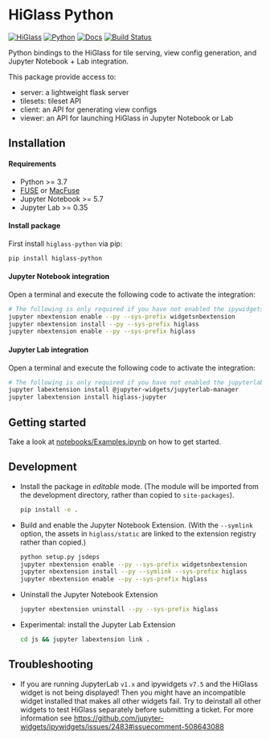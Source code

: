 # HiGlass Python

[![HiGlass](https://img.shields.io/badge/higlass-👍-red.svg?colorB=45afe5)](http://higlass.io)
[![Python](https://img.shields.io/pypi/v/higlass-python?colorB=6680ff)](https://pypi.org/project/higlass-python/)
[![Docs](https://img.shields.io/badge/docs-🎉-red.svg?colorB=af80ff)](https://docs.higlass.io/jupyter.html)
[![Build Status](https://travis-ci.org/higlass/higlass-python.svg?branch=master)](https://travis-ci.org/higlass/higlass-python)

Python bindings to the HiGlass for tile serving, view config generation, and Jupyter Notebook + Lab integration.

This package provide access to:
- server: a lightweight flask server
- tilesets: tileset API
- client: an API for generating view configs
- viewer: an API for launching HiGlass in Jupyter Notebook or Lab

## Installation

#### Requirements

- Python >= 3.7
- [FUSE](https://github.com/libfuse/libfuse) or [MacFuse](https://osxfuse.github.io/)
- Jupyter Notebook >= 5.7
- Jupyter Lab >= 0.35

#### Install package

First install `higlass-python` via pip:

```bash
pip install higlass-python
```

#### Jupyter Notebook integration

Open a terminal and execute the following code to activate the integration:

```bash
# The following is only required if you have not enabled the ipywidgets nbextension yet
jupyter nbextension enable --py --sys-prefix widgetsnbextension
jupyter nbextension install --py --sys-prefix higlass
jupyter nbextension enable --py --sys-prefix higlass
```

#### Jupyter Lab integration

Open a terminal and execute the following code to activate the integration:

```bash
# The following is only required if you have not enabled the jupyterlab manager yet
jupyter labextension install @jupyter-widgets/jupyterlab-manager
jupyter labextension install higlass-jupyter
```

## Getting started

Take a look at [notebooks/Examples.ipynb](notebooks/Examples.ipynb) on how to get started.

## Development

* Install the package in _editable_ mode. (The module will be imported from the development directory, rather than copied to `site-packages`).

   ```bash
   pip install -e .
   ```

* Build and enable the Jupyter Notebook Extension. (With the `--symlink` option, the assets in `higlass/static` are linked to the extension registry rather than copied.)

   ```bash
   python setup.py jsdeps
   jupyter nbextension enable --py --sys-prefix widgetsnbextension
   jupyter nbextension install --py --symlink --sys-prefix higlass
   jupyter nbextension enable --py --sys-prefix higlass
   ```

* Uninstall the Jupyter Notebook Extension

   ```bash
   jupyter nbextension uninstall --py --sys-prefix higlass
   ```

* Experimental: install the Jupyter Lab Extension

   ```bash
   cd js && jupyter labextension link .
   ```

## Troubleshooting

- If you are running JupyterLab `v1.x` and ipywidgets `v7.5` and the HiGlass widget is not being displayed! Then you might have an incompatible widget installed that makes all other widgets fail. Try to deinstall all other widgets to test HiGlass separately before submitting a ticket. For more information see https://github.com/jupyter-widgets/ipywidgets/issues/2483#issuecomment-508643088
